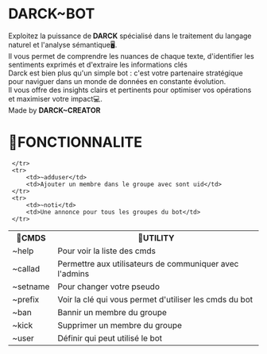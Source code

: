 
<body>
    <h1>DARCK~BOT</h1>
   <p> Exploitez la puissance de<b> DARCK</b> spécialisé dans le traitement du langage naturel et l'analyse sémantique🖥.<br> Il vous permet de comprendre les nuances de chaque texte, d'identifier les sentiments exprimés et d'extraire les informations clés<br>
 Darck est bien plus qu'un simple bot : c'est votre partenaire stratégique pour naviguer dans un monde de données en constante évolution.<br> Il vous offre des insights clairs et pertinents pour optimiser vos opérations et maximiser votre impact💻.<br> Made by
 <b>DARCK~CREATOR</b> </p>
 <h1>📍FONCTIONNALITE </h1> 
 <table>
     <tr>
     <th>🔑CMDS</th>
     <th>🔎UTILITY</th>
     </tr>
     <tr>
         <td>~help</td>
         <td>Pour voir la liste des cmds</td>
     </tr>
     <tr>
         <td>~callad</td>
         <td>Permettre aux utilisateurs de communiquer avec l'admins</td>
     </tr>
     <tr>
         <td>~setname</td>
         <td>Pour changer votre pseudo</td>
     </tr>
     <tr>
         <td>~prefix</td>
         <td>Voir la clé qui vous permet d'utiliser les cmds du bot </td>
     </tr>
     <tr>
         <td>~ban</td>
         <td>Bannir un membre du groupe</td>
     </tr>
     <tr>
         <td>~kick</td>
         <td>Supprimer un membre du groupe</td>
     </tr>
     <tr>
         <td>~user</td>
         <td>Définir qui peut utilisé le bot</td>
         
     </tr>
     <tr>
         <td>~adduser</td>
         <td>Ajouter un membre dans le groupe avec sont uid</td>
     </tr>
     <tr>
         <td>~noti</td>
         <td>Une annonce pour tous les groupes du bot</td>
     </tr>

                            
 
</body>
